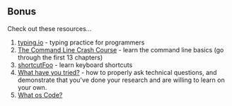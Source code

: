 ## Bonus

Check out these resources...

1. [typing.io](https://typing.io/) - typing practice for programmers
1. [The Command Line Crash Course](http://cli.learncodethehardway.org/book/) - learn the command line basics (go through the first 13 chapters)
1. [shortcutFoo](https://www.shortcutfoo.com/) - learn keyboard shortcuts
1. [What have you tried?](http://whathaveyoutried.com) - how to properly ask technical questions, and demonstrate that you've done your research and are willing to learn on your own.
1. [What os Code?](http://www.bloomberg.com/graphics/2015-paul-ford-what-is-code/)
